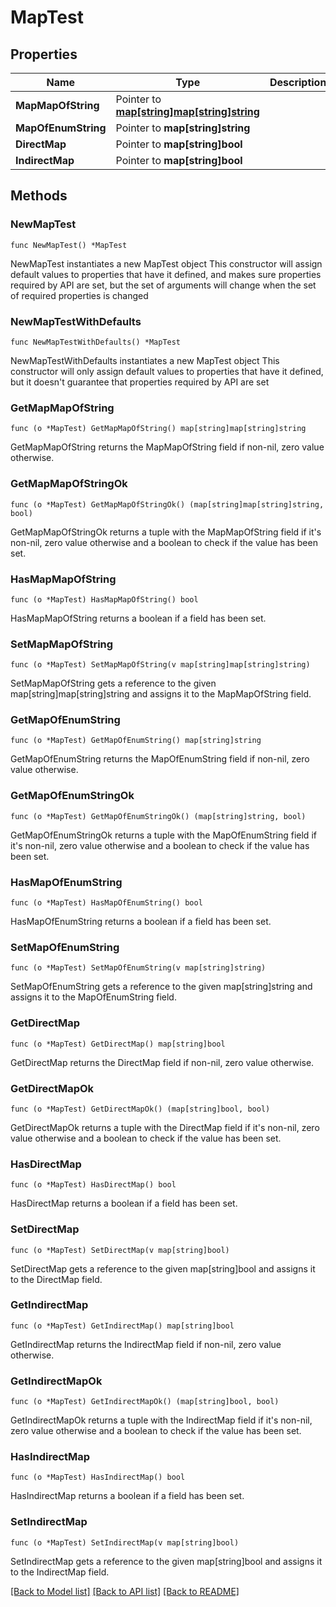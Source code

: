 # MapTest

## Properties

Name | Type | Description | Notes
------------ | ------------- | ------------- | -------------
**MapMapOfString** | Pointer to [**map[string]map[string]string**](map.md) |  | [optional] 
**MapOfEnumString** | Pointer to **map[string]string** |  | [optional] 
**DirectMap** | Pointer to **map[string]bool** |  | [optional] 
**IndirectMap** | Pointer to **map[string]bool** |  | [optional] 

## Methods

### NewMapTest

`func NewMapTest() *MapTest`

NewMapTest instantiates a new MapTest object
This constructor will assign default values to properties that have it defined,
and makes sure properties required by API are set, but the set of arguments
will change when the set of required properties is changed

### NewMapTestWithDefaults

`func NewMapTestWithDefaults() *MapTest`

NewMapTestWithDefaults instantiates a new MapTest object
This constructor will only assign default values to properties that have it defined,
but it doesn't guarantee that properties required by API are set

### GetMapMapOfString

`func (o *MapTest) GetMapMapOfString() map[string]map[string]string`

GetMapMapOfString returns the MapMapOfString field if non-nil, zero value otherwise.

### GetMapMapOfStringOk

`func (o *MapTest) GetMapMapOfStringOk() (map[string]map[string]string, bool)`

GetMapMapOfStringOk returns a tuple with the MapMapOfString field if it's non-nil, zero value otherwise
and a boolean to check if the value has been set.

### HasMapMapOfString

`func (o *MapTest) HasMapMapOfString() bool`

HasMapMapOfString returns a boolean if a field has been set.

### SetMapMapOfString

`func (o *MapTest) SetMapMapOfString(v map[string]map[string]string)`

SetMapMapOfString gets a reference to the given map[string]map[string]string and assigns it to the MapMapOfString field.

### GetMapOfEnumString

`func (o *MapTest) GetMapOfEnumString() map[string]string`

GetMapOfEnumString returns the MapOfEnumString field if non-nil, zero value otherwise.

### GetMapOfEnumStringOk

`func (o *MapTest) GetMapOfEnumStringOk() (map[string]string, bool)`

GetMapOfEnumStringOk returns a tuple with the MapOfEnumString field if it's non-nil, zero value otherwise
and a boolean to check if the value has been set.

### HasMapOfEnumString

`func (o *MapTest) HasMapOfEnumString() bool`

HasMapOfEnumString returns a boolean if a field has been set.

### SetMapOfEnumString

`func (o *MapTest) SetMapOfEnumString(v map[string]string)`

SetMapOfEnumString gets a reference to the given map[string]string and assigns it to the MapOfEnumString field.

### GetDirectMap

`func (o *MapTest) GetDirectMap() map[string]bool`

GetDirectMap returns the DirectMap field if non-nil, zero value otherwise.

### GetDirectMapOk

`func (o *MapTest) GetDirectMapOk() (map[string]bool, bool)`

GetDirectMapOk returns a tuple with the DirectMap field if it's non-nil, zero value otherwise
and a boolean to check if the value has been set.

### HasDirectMap

`func (o *MapTest) HasDirectMap() bool`

HasDirectMap returns a boolean if a field has been set.

### SetDirectMap

`func (o *MapTest) SetDirectMap(v map[string]bool)`

SetDirectMap gets a reference to the given map[string]bool and assigns it to the DirectMap field.

### GetIndirectMap

`func (o *MapTest) GetIndirectMap() map[string]bool`

GetIndirectMap returns the IndirectMap field if non-nil, zero value otherwise.

### GetIndirectMapOk

`func (o *MapTest) GetIndirectMapOk() (map[string]bool, bool)`

GetIndirectMapOk returns a tuple with the IndirectMap field if it's non-nil, zero value otherwise
and a boolean to check if the value has been set.

### HasIndirectMap

`func (o *MapTest) HasIndirectMap() bool`

HasIndirectMap returns a boolean if a field has been set.

### SetIndirectMap

`func (o *MapTest) SetIndirectMap(v map[string]bool)`

SetIndirectMap gets a reference to the given map[string]bool and assigns it to the IndirectMap field.


[[Back to Model list]](../README.md#documentation-for-models) [[Back to API list]](../README.md#documentation-for-api-endpoints) [[Back to README]](../README.md)


